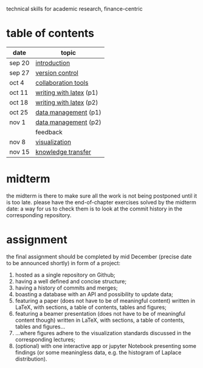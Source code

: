 technical skills for academic research, finance-centric

# table of contents
| date    | topic
| ----    | ----
| sep 20  | [introduction](./introduction.md)
| sep 27  | [version control](./version-control.md)
| oct 4   | [collaboration tools](./collaboration-tools.md)
| oct 11  | [writing with latex](./writing-with-latex.md) (p1)
| oct 18  | [writing with latex](./writing-with-latex.md) (p2)
| oct 25  | [data management](./data-management.md) (p1)
| nov 1   | [data management](./data-management.md) (p2)
|         | feedback
| nov 8   | [visualization](./visualization.md)
| nov 15  | [knowledge transfer](./knowledge-transfer.md)

# midterm
the midterm is there to make sure all the work is not being postponed until it is too late. please have the end-of-chapter exercises solved by the midterm date: a way for us to check them is to look at the commit history in the corresponding repository.

# assignment
the final assignment should be completed by mid December (precise date to be announced shortly) in form of a project:
1. hosted as a single repository on Github;
2. having a well defined and concise structure;
3. having a history of commits and merges;
4. boasting a database with an API and possibility to update data;
5. featuring a paper (does not have to be of meaningful content) written in LaTeX, with sections, a table of contents, tables and figures;
6. featuring a beamer presentation (does not have to be of meaningful content though) written in LaTeX, with sections, a table of contents, tables and figures...
7. ...where figures adhere to the visualization standards discussed in the corresponding lectures;
8. (optional) with one interactive app or jupyter Notebook presenting some findings (or some meaningless data, e.g. the histogram of Laplace distribution).
